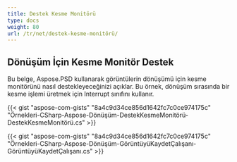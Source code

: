 ```yaml
---
title: Destek Kesme Monitörü
type: docs
weight: 80
url: /tr/net/destek-kesme-monitörü/
---
```


## **Dönüşüm İçin Kesme Monitör Destek**
Bu belge, Aspose.PSD kullanarak görüntülerin dönüşümü için kesme monitörünü nasıl destekleyeceğinizi açıklar. Bu örnek, dönüşüm sırasında bir kesme işlemi üretmek için Interrupt sınıfını kullanır.


{{< gist "aspose-com-gists" "8a4c9d34ce856d1642fc7c0ce974175c" "Örnekleri-CSharp-Aspose-Dönüşüm-DestekKesmeMonitörü-DestekKesmeMonitörü.cs" >}}

{{< gist "aspose-com-gists" "8a4c9d34ce856d1642fc7c0ce974175c" "Örnekleri-CSharp-Aspose-Dönüşüm-GörüntüyüKaydetÇalışanı-GörüntüyüKaydetÇalışanı.cs" >}}
